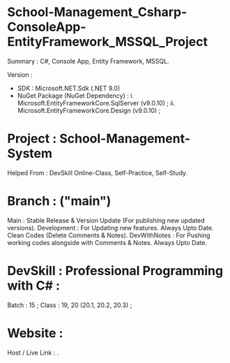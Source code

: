 # School-Management_Csharp-ConsoleApp-EntityFramework_MSSQL_Project
Summary : C#, Console App, Entity Framework, MSSQL.

Version :
- SDK : Microsoft.NET.Sdk (.NET 9.0)
- NuGet Package (NuGet Dependency) :
    i. Microsoft.EntityFrameworkCore.SqlServer (v9.0.10) ;
    ii. Microsoft.EntityFrameworkCore.Design (v9.0.10) ;


# Project : School-Management-System
Helped From : DevSkill Online-Class, Self-Practice, Self-Study.


# Branch : ("main")
Main : Stable Release & Version Update (For publishing new updated versions). 
Development : For Updating new features. Always Upto Date. Clean Codes (Delete Comments & Notes). 
DevWithNotes : For Pushing working codes alongside with Comments & Notes. Always Upto Date. 


# DevSkill : Professional Programming with C# :
Batch : 15 ;
Class : 19, 20 (20.1, 20.2, 20.3) ;


# Website :
Host / Live Link : .
